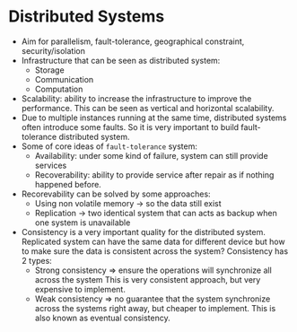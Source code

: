 # Distributed Systems

- Aim for parallelism, fault-tolerance, geographical constraint, security/isolation
- Infrastructure that can be seen as distributed system:
  * Storage
  * Communication
  * Computation
- Scalability: ability to increase the infrastructure to improve the performance.
  This can be seen as vertical and horizontal scalability.
- Due to multiple instances running at the same time, distributed systems often introduce
  some faults. So it is very important to build fault-tolerance distributed system.
- Some of core ideas of `fault-tolerance` system:
  * Availability: under some kind of failure, system can still provide services
  * Recoverability: ability to provide service after repair as if nothing happened before.
- Recorevability can be solved by some approaches:
  * Using non volatile memory -> so the data still exist 
  * Replication -> two identical system that can acts as backup when one system is unavailable
- Consistency is a very important quality for the distributed system. Replicated system can have
  the same data for different device but how to make sure the data is consistent across the
  system? Consistency has 2 types:
  * Strong consistency => ensure the operations will synchronize all across the system
    This is very consistent approach, but very expensive to implement.
  * Weak consistency => no guarantee that the system synchronize across the systems right away, 
    but cheaper to implement. This is also known as eventual consistency.
